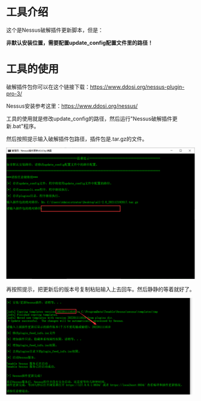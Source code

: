 # 工具介绍

这个是Nessus破解插件更新脚本，但是：

__非默认安装位置，需要配置update_config配置文件里的路径！__

# 工具的使用

破解插件包你可以在这个链接下载：https://www.ddosi.org/nessus-plugin-pro-3/

Nessus安装参考这里：https://www.ddosi.org/nessus/

工具的使用就是修改update_config的路径，然后运行"Nessus破解插件更新.bat"程序。

然后按照提示输入破解插件包路径，插件包是.tar.gz的文件。

![image-20220510092801584](images/image-20220510092801584.png)

再按照提示，把更新后的版本号复制粘贴输入上去回车。然后静静的等着就好了。

![image-20220224204202266](images/image-20220224204202266.png)
